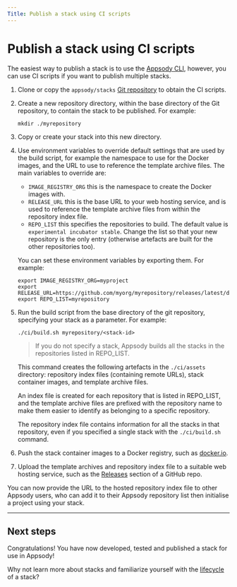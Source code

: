 ```yaml
---
Title: Publish a stack using CI scripts
---
```


# Publish a stack using CI scripts

The easiest way to publish a stack is to use the [Appsody CLI](./publish), however, you can use CI scripts if you want to publish multiple stacks.

1. Clone or copy the `appsody/stacks` [Git repository](https://github.com/appsody/stacks) to obtain the CI scripts.
2. Create a new repository directory, within the base directory of the Git repository, to contain the stack to be published. For example:
    ```
    mkdir ./myrepository
    ```
3. Copy or create your stack into this new directory.
4. Use environment variables to override default settings that are used by the build script, for example the namespace to use for the Docker images, and the URL to use to reference the template archive files. The main variables to override are:

   - `IMAGE_REGISTRY_ORG` this is the namespace to create the Docker images with.
   - `RELEASE_URL` this is the base URL to your web hosting service, and is used to reference the template archive files from within the repository index file.
   - `REPO_LIST` this specifies the repositories to build. The default value is `experimental incubator stable`. Change the list so that your new repository is the only entry (otherwise artefacts are built for the other repositories too).

   You can set these environment variables by exporting them. For example:

    ```
    export IMAGE_REGISTRY_ORG=myproject
    export RELEASE_URL=https://github.com/myorg/myrepository/releases/latest/download
    export REPO_LIST=myrepository
    ```
5. Run the build script from the base directory of the git repository, specifying your stack as a parameter. For example:
    ```
    ./ci/build.sh myrepository/<stack-id>
    ```

    > If you do not specify a stack, Appsody builds all the stacks in the  repositories listed in REPO_LIST.

    This command creates the following artefacts in the `./ci/assets` directory: repository index files (containing remote URLs), stack container images, and template archive files.

    An index file is created for each repository that is listed in REPO_LIST, and the template archive files are prefixed with the repository name to make them easier to identify as belonging to a specific repository.

    The repository index file contains information for all the stacks in that repository, even if you specified a single stack with the `./ci/build.sh` command.

6. Push the stack container images to a Docker registry, such as [docker.io](https://docker.io).
7. Upload the template archives and repository index file to a suitable web hosting service, such as the [Releases](https://help.github.com/en/github/administering-a-repository/creating-releases) section of a GitHub repo.

You can now provide the URL to the hosted repository index file to other Appsody users, who can add it to their Appsody repository list then initialise a project using your stack.

---

## Next steps

Congratulations!  You have now developed, tested and published a stack for use in Appsody!

Why not learn more about stacks and familiarize yourself with the [lifecycle](./lifecycle) of a stack?
